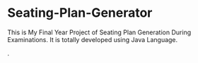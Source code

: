 # Seating-Plan-Generator

This is My Final Year Project of Seating Plan Generation During Examinations. It is totally developed using Java Language.
























































































.






































